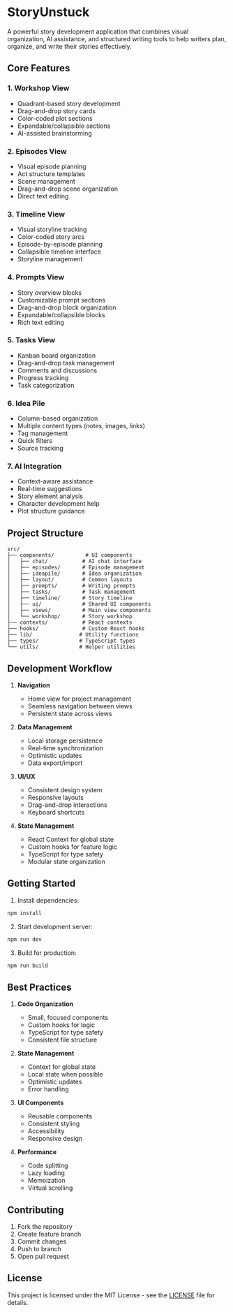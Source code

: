 # StoryUnstuck

A powerful story development application that combines visual organization, AI assistance, and structured writing tools to help writers plan, organize, and write their stories effectively.

## Core Features

### 1. Workshop View
- Quadrant-based story development
- Drag-and-drop story cards
- Color-coded plot sections
- Expandable/collapsible sections
- AI-assisted brainstorming

### 2. Episodes View
- Visual episode planning
- Act structure templates
- Scene management
- Drag-and-drop scene organization
- Direct text editing

### 3. Timeline View
- Visual storyline tracking
- Color-coded story arcs
- Episode-by-episode planning
- Collapsible timeline interface
- Storyline management

### 4. Prompts View
- Story overview blocks
- Customizable prompt sections
- Drag-and-drop block organization
- Expandable/collapsible blocks
- Rich text editing

### 5. Tasks View
- Kanban board organization
- Drag-and-drop task management
- Comments and discussions
- Progress tracking
- Task categorization

### 6. Idea Pile
- Column-based organization
- Multiple content types (notes, images, links)
- Tag management
- Quick filters
- Source tracking

### 7. AI Integration
- Context-aware assistance
- Real-time suggestions
- Story element analysis
- Character development help
- Plot structure guidance

## Project Structure

```
src/
├── components/          # UI components
│   ├── chat/           # AI chat interface
│   ├── episodes/       # Episode management
│   ├── ideapile/       # Idea organization
│   ├── layout/         # Common layouts
│   ├── prompts/        # Writing prompts
│   ├── tasks/          # Task management
│   ├── timeline/       # Story timeline
│   ├── ui/             # Shared UI components
│   ├── views/          # Main view components
│   └── workshop/       # Story workshop
├── contexts/           # React contexts
├── hooks/              # Custom React hooks
├── lib/               # Utility functions
├── types/             # TypeScript types
└── utils/             # Helper utilities
```

## Development Workflow

1. **Navigation**
   - Home view for project management
   - Seamless navigation between views
   - Persistent state across views

2. **Data Management**
   - Local storage persistence
   - Real-time synchronization
   - Optimistic updates
   - Data export/import

3. **UI/UX**
   - Consistent design system
   - Responsive layouts
   - Drag-and-drop interactions
   - Keyboard shortcuts

4. **State Management**
   - React Context for global state
   - Custom hooks for feature logic
   - TypeScript for type safety
   - Modular state organization

## Getting Started

1. Install dependencies:
```bash
npm install
```

2. Start development server:
```bash
npm run dev
```

3. Build for production:
```bash
npm run build
```

## Best Practices

1. **Code Organization**
   - Small, focused components
   - Custom hooks for logic
   - TypeScript for type safety
   - Consistent file structure

2. **State Management**
   - Context for global state
   - Local state when possible
   - Optimistic updates
   - Error handling

3. **UI Components**
   - Reusable components
   - Consistent styling
   - Accessibility
   - Responsive design

4. **Performance**
   - Code splitting
   - Lazy loading
   - Memoization
   - Virtual scrolling

## Contributing

1. Fork the repository
2. Create feature branch
3. Commit changes
4. Push to branch
5. Open pull request

## License

This project is licensed under the MIT License - see the [LICENSE](LICENSE) file for details.